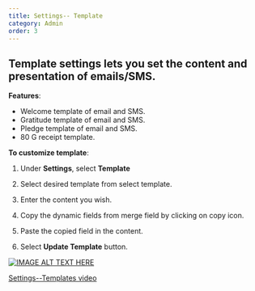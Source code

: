 ```yaml
---
title: Settings-- Template
category: Admin
order: 3
---
```

 ## Template settings lets you set the content and presentation of emails/SMS.  
 
 **Features**:

 * Welcome template of email and SMS.
 * Gratitude template of email and SMS.
 * Pledge template of email and SMS.
 * 80 G receipt template. 

 **To customize template**: 

 1. Under **Settings**, select **Template**  

 2. Select desired template from select template. 

 3. Enter the content you wish. 

 4. Copy the dynamic fields from merge field by clicking on copy icon. 

 5. Paste the copied field in the content. 

 6. Select **Update Template** button. 

 [![IMAGE ALT TEXT HERE](http://img.youtube.com/vi/_SOVbq6FUoU/0.jpg)](https://www.youtube.com/watch?v=BYUvuPAaD34)

 [Settings--Templates video](https://www.youtube.com/watch?v=BYUvuPAaD34)
 